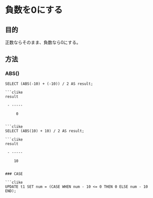 ﻿# 負数を0にする

## 目的
正数ならそのまま、負数なら0にする。

## 方法

### ABS()

```clike
SELECT (ABS(-10) + (-10)) / 2 AS result;

```clike
result
```

     - -----

```clike
     0
```

```

```clike
SELECT (ABS(10) + 10) / 2 AS result;

```clike
result
```

     - -----

```clike
    10
```

```

### CASE

```clike
UPDATE t1 SET num = (CASE WHEN num - 10 <= 0 THEN 0 ELSE num - 10 END);
```
